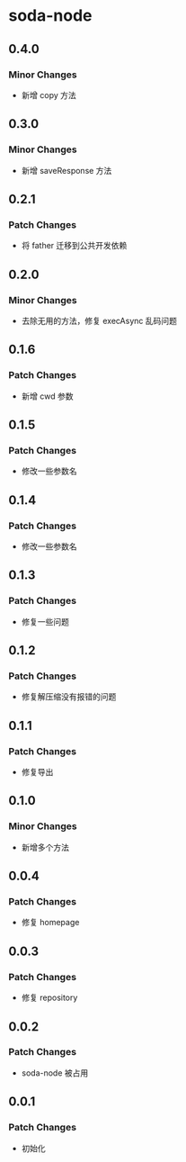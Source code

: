 # soda-node

## 0.4.0

### Minor Changes

-   新增 copy 方法

## 0.3.0

### Minor Changes

-   新增 saveResponse 方法

## 0.2.1

### Patch Changes

-   将 father 迁移到公共开发依赖

## 0.2.0

### Minor Changes

-   去除无用的方法，修复 execAsync 乱码问题

## 0.1.6

### Patch Changes

-   新增 cwd 参数

## 0.1.5

### Patch Changes

-   修改一些参数名

## 0.1.4

### Patch Changes

-   修改一些参数名

## 0.1.3

### Patch Changes

-   修复一些问题

## 0.1.2

### Patch Changes

-   修复解压缩没有报错的问题

## 0.1.1

### Patch Changes

-   修复导出

## 0.1.0

### Minor Changes

-   新增多个方法

## 0.0.4

### Patch Changes

-   修复 homepage

## 0.0.3

### Patch Changes

-   修复 repository

## 0.0.2

### Patch Changes

-   soda-node 被占用

## 0.0.1

### Patch Changes

-   初始化
